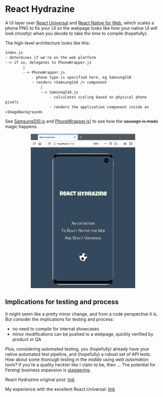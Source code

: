 # React Hydrazine

A UI layer over [React Universal](https://github.com/cloudle/ruui) and [React Native for Web](https://github.com/necolas/react-native-web), which scales a phone PNG to fix your UI so the webpage looks like how your native UI *will* look (mostly) when you decide to take the time to compile (hopefully).

The high-level architecture looks like this:

```
index.js
- determines if we're on the web platform
--> if so, delegates to PhoneWrapper.js
        |
        --> PhoneWrapper.js
            - phone type is specified here, eg SamsungS10
            - renders <SamsungS10 /> component
                |
                --> SamsungS10.js
                    - calculates scaling based on physical phone pixels
                    - renders the application component inside an <ImageBackground>

```

See [SamsungS10.js](https://github.com/SeanFelipe/Hydrazine/blob/Hydrazine-3J0/src/wrappers/SamsungS10.js) and [PhoneWrapper.js](https://github.com/SeanFelipe/Hydrazine/blob/Hydrazine-3J0/src/PhoneWrapper.js)] to see how the ~~sausage is made~~ magic happens.

<p align="center">
  <img src="https://github.com/SeanFelipe/Hydrazine/blob/Hydrazine-3J0/assets/gh/samsungs10.png" height="500">
</p>

## Implications for testing and process

It might seem like a pretty minor change, and from a code perspective it is. But consider the implications for testing and process:

* no need to compile for internal showcases
* minor modifications can be pushed to a webpage, quickly verified by product or QA

Plus, considering automated testing, you (hopefully) already have your native automated test pipeline, and (hopefully) a robust set of API tests. How about some thorough testing in the *middle* using *web automation tools*? If you're a quality heckler like I claim to be, then ... The potential for Ferengi business expansion is [staggering](https://www.youtube.com/watch?v=SG_A0IOCfdM).

React Hydrazine original post: [link](https://seanfelipe.github.io/tech/management/process/react/react-native/testing/2020/04/15/react-hydrazine.html)

My experience with the excellent React Universal: [link](https://seanfelipe.github.io/technology/hop/ruui/2019/04/22/ruui-react-native.html)


